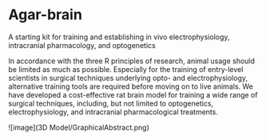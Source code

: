 # Agar-brain
A starting kit for training and establishing in vivo electrophysiology, intracranial pharmacology, and optogenetics

In accordance with the three R principles of research, animal usage should be limited as much as possible. Especially for the training of entry-level scientists in surgical techniques underlying opto- and electrophysiology, alternative training tools are required before moving on to live animals. We have developed a cost-effective rat brain model for training a wide range of surgical techniques, including, but not limited to optogenetics, electrophysiology, and intracranial pharmacological treatments.

![image](3D Model/GraphicalAbstract.png)

